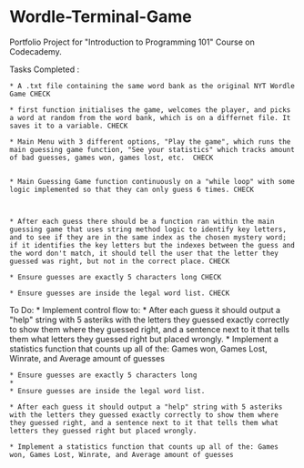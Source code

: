 # Wordle-Terminal-Game
Portfolio Project for "Introduction to Programming 101" Course on Codecademy. 

Tasks Completed : 

	* A .txt file containing the same word bank as the original NYT Wordle Game CHECK

	* first function initialises the game, welcomes the player, and picks a word at random from the word bank, which is on a differnet file. It saves it to a variable. CHECK

	* Main Menu with 3 different options, "Play the game", which runs the main guessing game function, "See your statistics" which tracks amount of bad guesses, games won, games lost, etc.  CHECK


	* Main Guessing Game function continuously on a "while loop" with some logic implemented so that they can only guess 6 times. CHECK

	

	* After each guess there should be a function ran within the main guessing game that uses string method logic to identify key letters, and to see if they are in the same index as the chosen mystery word; if it identifies the key letters but the indexes between the guess and the word don't match, it should tell the user that the letter they guessed was right, but not in the correct place. CHECK

	* Ensure guesses are exactly 5 characters long CHECK

	* Ensure guesses are inside the legal word list. CHECK


To Do: 
	* Implement control flow to: 
								* After each guess it should output a "help" string with 5 asteriks with the letters they guessed exactly correctly to show them where they guessed right, and a sentence next to it that tells them what letters they guessed right but placed wrongly. 
								* Implement a statistics function that counts up all of the: Games won, Games Lost, Winrate, and Average amount of guesses

	* Ensure guesses are exactly 5 characters long
	* 
	* Ensure guesses are inside the legal word list.
	
	* After each guess it should output a "help" string with 5 asteriks with the letters they guessed exactly correctly to show them where they guessed right, and a sentence next to it that tells them what letters they guessed right but placed wrongly. 
	
	* Implement a statistics function that counts up all of the: Games won, Games Lost, Winrate, and Average amount of guesses
	
